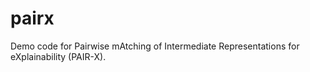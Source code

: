 # pairx
Demo code for Pairwise mAtching of Intermediate Representations for eXplainability (PAIR-X).
